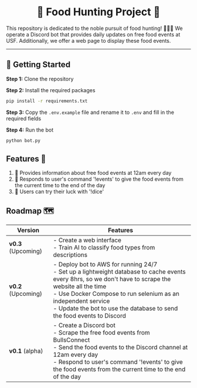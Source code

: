 <div align="center">

# 🍔 Food Hunting Project 🍔

</div>

This repository is dedicated to the noble pursuit of food hunting! 🍕🍣🍩 We operate a Discord bot that provides daily updates on free food events at USF. Additionally, we offer a web page to display these food events.

---

## 🚀 Getting Started

**Step 1:** Clone the repository

**Step 2:** Install the required packages

```bash
pip install -r requirements.txt
```

**Step 3:** Copy the `.env.example` file and rename it to `.env` and fill in the required fields

**Step 4:** Run the bot

```bash
python bot.py
```

## Features 🌟

1. 📅 Provides information about free food events at 12am every day
2. 🤖 Responds to user's command '!events' to give the food events from the current time to the end of the day
3. 🎲 Users can try their luck with '!dice'

## Roadmap 🗺️

| Version             | Features                                                                                                                                                                                                                                                                                                   |
| ------------------- | ---------------------------------------------------------------------------------------------------------------------------------------------------------------------------------------------------------------------------------------------------------------------------------------------------------- |
| **v0.3** (Upcoming) | - Create a web interface <br> - Train AI to classify food types from descriptions                                                                                                                                                                                                                          |
| **v0.2** (Upcoming) | - Deploy bot to AWS for running 24/7 <br> - Set up a lightweight database to cache events every 8hrs, so we don't have to scrape the website all the time <br> - Use Docker Compose to run selenium as an independent service <br> - Update the bot to use the database to send the food events to Discord |
| **v0.1** (alpha)    | - Create a Discord bot <br> - Scrape the free food events from BullsConnect <br> - Send the food events to the Discord channel at 12am every day <br> - Respond to user's command '!events' to give the food events from the current time to the end of the day                                            |
